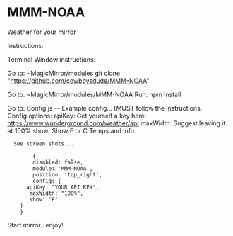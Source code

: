 # MMM-NOAA
Weather for your mirror

Instructions:

Terminal Window instructions:

Go to:
~MagicMirror/modules
git clone "https://github.com/cowboysdude/MMM-NOAA"

Go to:
~MagicMirror/modules/MMM-NOAA
Run:  npm install

Go to:
Config.js -- Example config...
    [MUST follow the instructions.  
      Config options:
      apiKey: Get yourself a key here:   https://www.wunderground.com/weather/api
      maxWidth: Suggest leaving it at 100%
      show:  Show F or C Temps and info. 
      
      See screen shots...     

            {
            disabled: false,
            module: 'MMM-NOAA',
            position: 'top_right',
            config: {
		  apiKey: "YOUR API KEY",
		   maxWidth: "100%",
		   show: "F"
		}
		}

Start mirror...enjoy!


